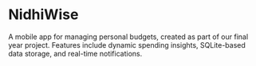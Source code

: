 # NidhiWise
A mobile app for managing personal budgets, created as part of our final year project. Features include dynamic spending insights, SQLite-based data storage, and real-time notifications.
